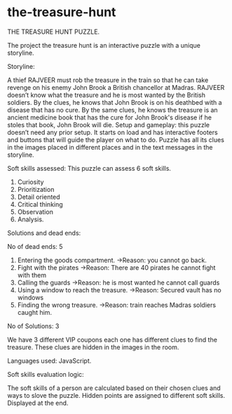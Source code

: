 # the-treasure-hunt
THE TREASURE HUNT PUZZLE.

The project the treasure hunt is an interactive puzzle with a unique storyline.

Storyline:

A thief RAJVEER must rob the treasure in the train so that he can take revenge on his enemy John Brook a British chancellor at Madras. RAJVEER doesn’t know what the treasure and he is most wanted by the British soldiers. By the clues, he knows that John Brook is on his deathbed with a disease that has no cure. By the same clues, he knows the treasure is an ancient medicine book that has the cure for John Brook's disease if he stoles that book, John Brook will die.
Setup and gameplay: this puzzle doesn’t need any prior setup. It starts on load and has interactive footers and buttons that will guide the player on what to do. Puzzle has all its clues in the images placed in different places and in the text messages in the storyline.

Soft skills assessed: This puzzle can assess 6 soft skills.

1.	Curiosity
2.	Prioritization
3.	Detail oriented
4.	Critical thinking
5.	Observation
6.	Analysis.

Solutions and dead ends: 

No of dead ends: 5

1.	Entering the goods compartment. ->Reason: you cannot go back.
2.	Fight with the pirates ->Reason: There are 40 pirates he cannot fight with them
3.	Calling the guards ->Reason: he is most wanted he cannot call guards
4.	Using a window to reach the treasure. ->Reason: Secured vault has no windows
5.	Finding the wrong treasure. ->Reason: train reaches Madras soldiers caught him.

No of Solutions: 3

We have 3 different VIP coupons each one has different clues to find the treasure. These clues are hidden in the images in the room.

Languages used: JavaScript.

Soft skills evaluation logic:

The soft skills of a person are calculated based on their chosen clues and ways to slove the puzzle. Hidden points are assigned to different soft skills. Displayed at the end.
